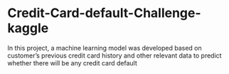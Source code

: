 # Credit-Card-default-Challenge-kaggle
In this project, a machine learning model was developed based on customer’s previous credit card history and other relevant data to predict whether there will be any credit card default
